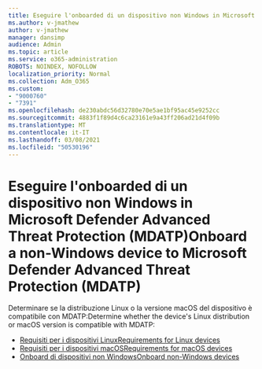 ```yaml
---
title: Eseguire l'onboarded di un dispositivo non Windows in Microsoft Defender Advanced Threat Protection (MDATP)
ms.author: v-jmathew
author: v-jmathew
manager: dansimp
audience: Admin
ms.topic: article
ms.service: o365-administration
ROBOTS: NOINDEX, NOFOLLOW
localization_priority: Normal
ms.collection: Adm_O365
ms.custom:
- "9000760"
- "7391"
ms.openlocfilehash: de230abdc56d32780e70e5ae1bf95ac45e9252cc
ms.sourcegitcommit: 4883f1f89d4c6ca23161e9a43ff206ad21d4f09b
ms.translationtype: MT
ms.contentlocale: it-IT
ms.lasthandoff: 03/08/2021
ms.locfileid: "50530196"
---
```

# <a name="onboard-a-non-windows-device-to-microsoft-defender-advanced-threat-protection-mdatp"></a><span data-ttu-id="993e9-102">Eseguire l'onboarded di un dispositivo non Windows in Microsoft Defender Advanced Threat Protection (MDATP)</span><span class="sxs-lookup"><span data-stu-id="993e9-102">Onboard a non-Windows device to Microsoft Defender Advanced Threat Protection (MDATP)</span></span>

<span data-ttu-id="993e9-103">Determinare se la distribuzione Linux o la versione macOS del dispositivo è compatibile con MDATP:</span><span class="sxs-lookup"><span data-stu-id="993e9-103">Determine whether the device's Linux distribution or macOS version is compatible with MDATP:</span></span>

- [<span data-ttu-id="993e9-104">Requisiti per i dispositivi Linux</span><span class="sxs-lookup"><span data-stu-id="993e9-104">Requirements for Linux devices</span></span>](https://go.microsoft.com/fwlink/?linkid=2143462)
- [<span data-ttu-id="993e9-105">Requisiti per i dispositivi macOS</span><span class="sxs-lookup"><span data-stu-id="993e9-105">Requirements for macOS devices</span></span>](https://go.microsoft.com/fwlink/?linkid=2143461)
- [<span data-ttu-id="993e9-106">Onboard di dispositivi non Windows</span><span class="sxs-lookup"><span data-stu-id="993e9-106">Onboard non-Windows devices</span></span>](https://go.microsoft.com/fwlink/?linkid=2143628)
